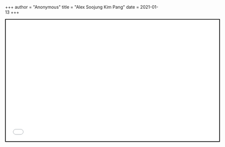 +++
 author = "Anonymous"
 title = "Alex Soojung Kim Pang"
 date = 2021-01-13
+++


 
 <iframe seamless src="/obsidian_port/nodes/Alex_Soojung_Kim_Pang.html" style="width:700px; height:400px; border: 2px solid black"></iframe>